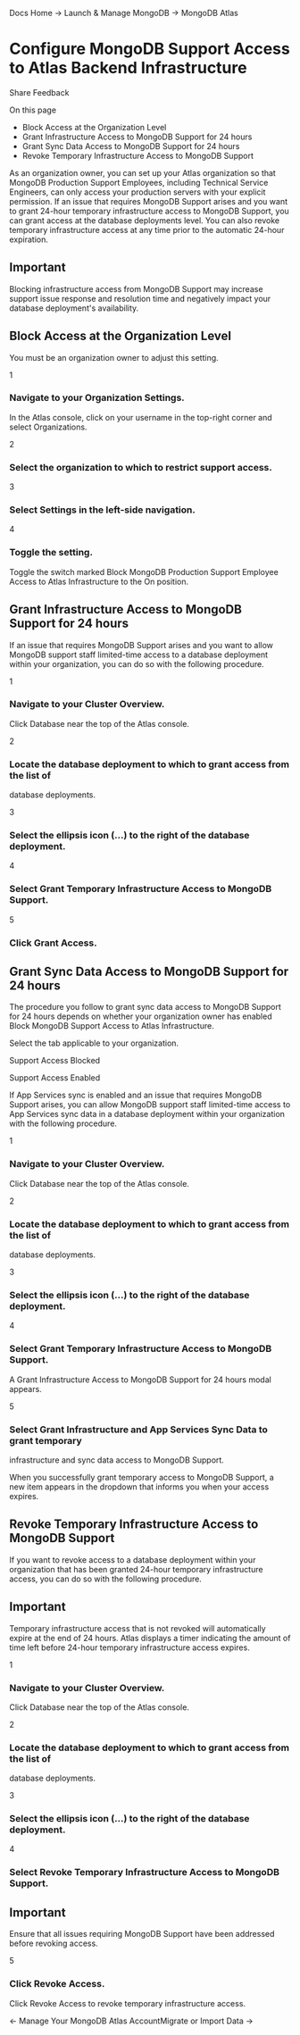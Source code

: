 Docs Home → Launch & Manage MongoDB → MongoDB Atlas

# Configure MongoDB Support Access to Atlas Backend Infrastructure

Share Feedback

On this page

  * Block Access at the Organization Level
  * Grant Infrastructure Access to MongoDB Support for 24 hours
  * Grant Sync Data Access to MongoDB Support for 24 hours
  * Revoke Temporary Infrastructure Access to MongoDB Support

As an organization owner, you can set up your Atlas organization so that
MongoDB Production Support Employees, including Technical Service Engineers,
can only access your production servers with your explicit permission. If an
issue that requires MongoDB Support arises and you want to grant 24-hour
temporary infrastructure access to MongoDB Support, you can grant access at
the database deployments level. You can also revoke temporary infrastructure
access at any time prior to the automatic 24-hour expiration.

## Important

Blocking infrastructure access from MongoDB Support may increase support issue
response and resolution time and negatively impact your database deployment's
availability.

## Block Access at the Organization Level

You must be an organization owner to adjust this setting.

1

### Navigate to your Organization Settings.

In the Atlas console, click on your username in the top-right corner and
select Organizations.

2

### Select the organization to which to restrict support access.

3

### Select Settings in the left-side navigation.

4

### Toggle the setting.

Toggle the switch marked Block MongoDB Production Support Employee Access to
Atlas Infrastructure to the On position.

## Grant Infrastructure Access to MongoDB Support for 24 hours

If an issue that requires MongoDB Support arises and you want to allow MongoDB
support staff limited-time access to a database deployment within your
organization, you can do so with the following procedure.

1

### Navigate to your Cluster Overview.

Click Database near the top of the Atlas console.

2

### Locate the database deployment to which to grant access from the list of
database deployments.

3

### Select the ellipsis icon (...) to the right of the database deployment.

4

### Select Grant Temporary Infrastructure Access to MongoDB Support.

5

### Click Grant Access.

## Grant Sync Data Access to MongoDB Support for 24 hours

The procedure you follow to grant sync data access to MongoDB Support for 24
hours depends on whether your organization owner has enabled Block MongoDB
Support Access to Atlas Infrastructure.

Select the tab applicable to your organization.

Support Access Blocked

Support Access Enabled

If App Services sync is enabled and an issue that requires MongoDB Support
arises, you can allow MongoDB support staff limited-time access to App
Services sync data in a database deployment within your organization with the
following procedure.

1

### Navigate to your Cluster Overview.

Click Database near the top of the Atlas console.

2

### Locate the database deployment to which to grant access from the list of
database deployments.

3

### Select the ellipsis icon (...) to the right of the database deployment.

4

### Select Grant Temporary Infrastructure Access to MongoDB Support.

A Grant Infrastructure Access to MongoDB Support for 24 hours modal appears.

5

### Select Grant Infrastructure and App Services Sync Data to grant temporary
infrastructure and sync data access to MongoDB Support.

When you successfully grant temporary access to MongoDB Support, a new item
appears in the dropdown that informs you when your access expires.

## Revoke Temporary Infrastructure Access to MongoDB Support

If you want to revoke access to a database deployment within your organization
that has been granted 24-hour temporary infrastructure access, you can do so
with the following procedure.

## Important

Temporary infrastructure access that is not revoked will automatically expire
at the end of 24 hours. Atlas displays a timer indicating the amount of time
left before 24-hour temporary infrastructure access expires.

1

### Navigate to your Cluster Overview.

Click Database near the top of the Atlas console.

2

### Locate the database deployment to which to grant access from the list of
database deployments.

3

### Select the ellipsis icon (...) to the right of the database deployment.

4

### Select Revoke Temporary Infrastructure Access to MongoDB Support.

## Important

Ensure that all issues requiring MongoDB Support have been addressed before
revoking access.

5

### Click Revoke Access.

Click Revoke Access to revoke temporary infrastructure access.

← Manage Your MongoDB Atlas AccountMigrate or Import Data →

